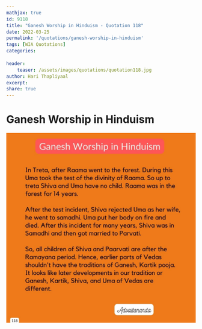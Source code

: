 ```yaml
---
mathjax: true
id: 9118
title: "Ganesh Worship in Hinduism - Quotation 118"
date: 2022-03-25
permalink: '/quotations/ganesh-worship-in-hinduism'
tags: [WIA Quotations] 
categories: 

header:
    teaser: /assets/images/quotations/quotation118.jpg
author: Hari Thapliyaal 
excerpt:
share: true 
---
```


# Ganesh Worship in Hinduism

![Ganesh Worship in Hinduism](/assets/images/quotations/quotation118.jpg)
